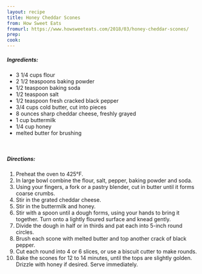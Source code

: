 ```yaml
---
layout: recipe
title: Honey Cheddar Scones
from: How Sweet Eats
fromurl: https://www.howsweeteats.com/2018/03/honey-cheddar-scones/
prep: 
cook: 
---
```


##### Ingredients:

* 3 1/4 cups flour
* 2 1/2 teaspoons baking powder
* 1/2 teaspoon baking soda
* 1/2 teaspoon salt
* 1/2 teaspoon fresh cracked black pepper
* 3/4 cups cold butter, cut into pieces
* 8 ounces sharp cheddar cheese, freshly grayed
* 1 cup buttermilk
* 1/4 cup honey
* melted butter for brushing


<br>

##### Directions:

1. Preheat the oven to 425°F.
2. In large bowl combine the flour, salt, pepper, baking powder and soda. 
3. Using your fingers, a fork or a pastry blender, cut in butter until it forms coarse crumbs. 
4. Stir in the grated cheddar cheese. 
5. Stir in the buttermilk and honey. 
6. Stir with a spoon until a dough forms, using your hands to bring it together. Turn onto a lightly floured surface and knead gently.
7. Divide the dough in half or in thirds and pat each into 5-inch round circles. 
8. Brush each scone with melted butter and top another crack of black pepper. 
9. Cut each round into 4 or 6 slices, or use a biscuit cutter to make rounds. 
10. Bake the scones for 12 to 14 minutes, until the tops are slightly golden. Drizzle with honey if desired. Serve immediately.
